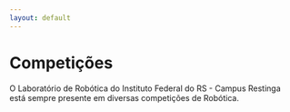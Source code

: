 ```yaml
---
layout: default
---
```


# Competições

O Laboratório de Robótica do Instituto Federal do RS - Campus Restinga está sempre presente em diversas competições de Robótica.

<!-- LOOP MOSTRANDO AS COMPETIÇÕES QUE PARTICIPAMOS -->
<!-- NOME, QUEM PARTICIPOU, LOCAL, PREMIAÇÕES E FOTO -->